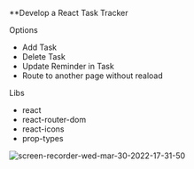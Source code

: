 **Develop a React Task Tracker <br/>

Options<br/>
  - Add Task<br/>
  - Delete Task<br/>
  - Update Reminder in Task<br/>
  - Route to another page without reaload<br/>
  
 Libs<br/>
  - react<br/>
  - react-router-dom<br/>
  - react-icons<br/>
  - prop-types<br/>
  
  
  
  


![screen-recorder-wed-mar-30-2022-17-31-50](https://user-images.githubusercontent.com/26384546/160861948-a7a5dc43-b0ca-42da-9d4f-7e519346c115.gif)

